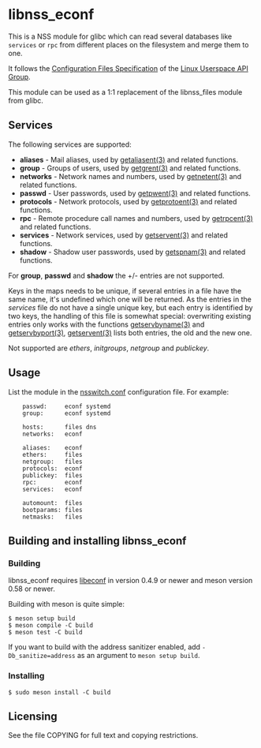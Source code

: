 # libnss_econf

This is a NSS module for glibc which can read several databases like
`services` or `rpc` from different places on the filesystem and merge
them to one.

It follows the [Configuration Files Specification](https://github.com/uapi-group/specifications/blob/main/specs/configuration_files_specification.md) of the
[Linux Userspace API Group](https://uapi-group.org/).

This module can be used as a 1:1 replacement of the libnss_files module from glibc.

## Services

The following services are supported:

  * **aliases** - Mail aliases, used by [getaliasent(3)](https://manpages.opensuse.org/getaliasent.3) and related functions.
  * **group** - Groups of users, used by [getgrent(3)](https://manpages.opensuse.org/getgrent.3) and related functions.
  * **networks** - Network names and numbers, used by [getnetent(3)](https://manpages.opensuse.org/getnetent.3) and related functions.
  * **passwd** - User passwords, used by [getpwent(3)](https://manpages.opensuse.org/getpwent.3) and related functions.
  * **protocols** - Network protocols, used by [getprotoent(3)](https://manpages.opensuse.org/getprotoent.3) and related functions.
  * **rpc** - Remote procedure call names and numbers, used by [getrpcent(3)](https://manpages.opensuse.org/getrpcent.3) and related functions.
  * **services** - Network services, used by [getservent(3)](https://manpages.opensuse.org/getservent.3) and related functions.
  * **shadow** - Shadow user passwords, used by [getspnam(3)](https://manpages.opensuse.org/getspnam.3) and related functions.


For **group**, **passwd** and **shadow** the +/- entries are not supported.

Keys in the maps needs to be unique, if several entries in a file have the same name, it's undefined which one will be returned.
As the entries in the *services* file do not have a single unique key, but each entry is identified by two keys, the handling of this file is somewhat special: overwriting existing entries only works with the functions [getservbyname(3)](https://manpages.opensuse.org/getservbyname.3) and [getservbyport(3)](https://manpages.opensuse.org/getservbyport.3), [getservent(3)](https://manpages.opensuse.org/getservent.3) lists both entries, the old and the new one.

Not supported are *ethers*, *initgroups*, *netgroup* and *publickey*.

## Usage

List the module in the [nsswitch.conf](https://manpages.opensuse.org/nsswitch.conf) configuration file.
For example:

```
    passwd:     econf systemd
    group:      econf systemd

    hosts:      files dns
    networks:   econf

    aliases:    econf
    ethers:     files
    netgroup:   files
    protocols:  econf
    publickey:  files
    rpc:        econf
    services:   econf

    automount:  files
    bootparams: files
    netmasks:   files

```

## Building and installing libnss_econf

### Building

libnss_econf requires [libeconf](https://manpages.opensuse.org/libeconf) in
version 0.4.9 or newer and meson version 0.58 or newer.

Building with meson is quite simple:

```shell
$ meson setup build
$ meson compile -C build
$ meson test -C build
```

If you want to build with the address sanitizer enabled, add
`-Db_sanitize=address` as an argument to `meson setup build`.

### Installing

```shell
$ sudo meson install -C build
```

## Licensing

See the file COPYING for full text and copying restrictions.
